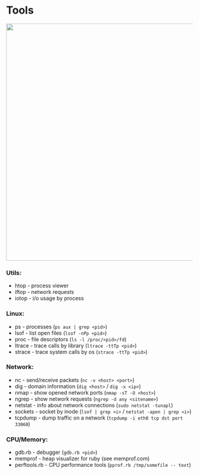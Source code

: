 # Tools
<a href="https://goo.gl/DkewAm">
  <img width="640px" src="https://goo.gl/XNU81X"/>
</a>

### Utils:
- htop - process viewer
- iftop - network requests
- iotop - i/o usage by process

### Linux:
- ps - processes (`ps aux | grep <pid>`)
- lsof - list open files (`lsof -nPp <pid>`)
- proc - file descriptors (`ls -l /proc/<pid>/fd`)
- ltrace - trace calls by library (`ltrace -ttTp <pid>`)
- strace - trace system calls by os (`strace -ttTp <pid>`)

### Network:
- nc - send/receive packets (`nc -v <host> <port>`)
- dig - domain information (`dig <host>` / `dig -x <ip>`)
- nmap - show opened network ports (`nmap -sT -O <host>`)
- ngrep - show network requests (`ngrep -d any <sitename>`)
- netstat - info about network connections (`sudo netstat -tunapl`)
- sockets - socket by inode (`lsof | grep <i>` / `netstat -apen | grep <i>`)
- tcpdump - dump traffic on a network (`tcpdump -i eth0 tcp dst port 33060`)

### CPU/Memory:
- gdb.rb - debugger (`gdb.rb <pid>`)
- memprof - heap visualizer for ruby (see memprof.com)
- perftools.rb - CPU performance tools (`pprof.rb /tmp/somefile -- text`)
